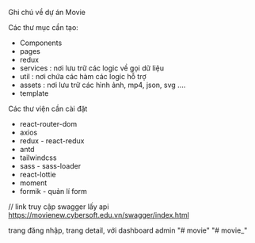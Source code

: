 Ghi chú về dự án Movie

Các thư mục cần tạo:

- Components
- pages
- redux
- services : nơi lưu trữ các logic về gọi dữ liệu
- util : nơi chứa các hàm các logic hỗ trợ
- assets : nơi lưu trữ các hình ảnh, mp4, json, svg ....
- template

Các thư viện cần cài đặt

- react-router-dom
- axios
- redux - react-redux
- antd
- tailwindcss
- sass - sass-loader
- react-lottie
- moment
- formik - quản lí form

// link truy cập swagger lấy api
https://movienew.cybersoft.edu.vn/swagger/index.html

trang đăng nhập, trang detail, với dashboard admin
"# movie" 
"# movie_" 
